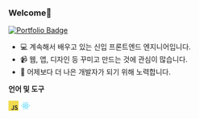 

### Welcome👏

[![Portfolio Badge](https://img.shields.io/badge/Portfolio-ffffff?style=flat-square&logo=Notion&logoColor=black&link=https://www.notion.so/Geon-Lee-0a2ead807ec24791b5f75a5d0974fca8)](https://www.notion.so/89780e5afccf49409db2793617e9884a)


* 💻 계속해서 배우고 있는 신입 프론트엔드 엔지니어입니다.
* 📹 웹, 앱, 디자인 등 꾸미고 만드는 것에 관심이 많습니다.
* 🧐 어제보다 더 나은 개발자가 되기 위해 노력합니다.

**언어 및 도구**  

<code><img height="20" src="https://raw.githubusercontent.com/github/explore/80688e429a7d4ef2fca1e82350fe8e3517d3494d/topics/javascript/javascript.png"></code>
<code><img height="20" src="https://raw.githubusercontent.com/github/explore/80688e429a7d4ef2fca1e82350fe8e3517d3494d/topics/react/react.png"></code>
